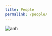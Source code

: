 ```yaml
---
title: People
permalink: /people/
---
```



<img src="../assets/images/anhdang.JPG" class="img-thumbnail" alt="anh">
 
